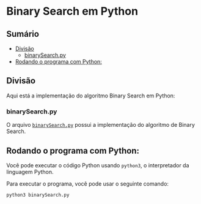 # Binary Search em Python

## Sumário

- [Divisão](#divisão)
    - [binarySearch.py](#binarysearchpy)
- [Rodando o programa com Python:](#rodando-o-programa-com-python)

## Divisão 

Aqui está a implementação do algoritmo Binary Search em Python:

### binarySearch.py

O arquivo <a href="https://github.com/FabioHenriqueFarias/algorithms-And-Data-Dtructures/blob/main/Algorithms/Sorting/MergeSort/Python/mergeSort.py">`binarySearch.py`</a> possui a implementação do algoritmo de Binary Search.


## Rodando o programa com Python:

Você pode executar o código Python usando `python3`, o interpretador da linguagem Python. 

Para executar o programa, você pode usar o seguinte comando:

```
python3 binarySearch.py
```